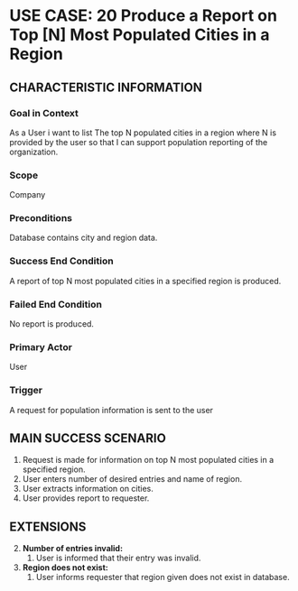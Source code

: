 # USE CASE: 20 Produce a Report on Top [N] Most Populated Cities in a Region

## CHARACTERISTIC INFORMATION

### Goal in Context

As a User i want to list The top N populated cities in a region where N is provided by the user so that I can support population reporting of the organization.

### Scope

Company

### Preconditions

Database contains city and region data.

### Success End Condition

A report of top N most populated cities in a specified region is produced.

### Failed End Condition

No report is produced.

### Primary Actor

User

### Trigger

A request for population information is sent to the user

## MAIN SUCCESS SCENARIO

1. Request is made for information on top N most populated cities in a specified region.
2. User enters number of desired entries and name of region.
3. User extracts information on cities.
4. User provides report to requester.

## EXTENSIONS

2. **Number of entries invalid:**
    1. User is informed that their entry was invalid.
3. **Region does not exist:**
    1. User informs requester that region given does not exist in database.